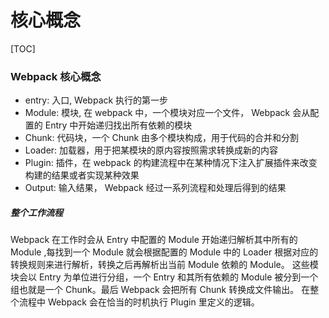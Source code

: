 # 核心概念

[TOC]

### Webpack 核心概念

- entry: 入口, Webpack 执行的第一步
- Module: 模块, 在 webpack 中，一个模块对应一个文件， Webpack 会从配置的 Entry 中开始递归找出所有依赖的模块
- Chunk: 代码块，一个 Chunk 由多个模块构成，用于代码的合并和分割
- Loader: 加载器，用于把某模块的原内容按照需求转换成新的内容
- Plugin: 插件，在 webpack 的构建流程中在某种情况下注入扩展插件来改变构建的结果或者实现某种效果
- Output: 输入结果， Webpack 经过一系列流程和处理后得到的结果

##### 整个工作流程

Webpack 在工作时会从 Entry 中配置的 Module 开始递归解析其中所有的 Module ,每找到一个 Module 就会根据配置的 Module 中的 Loader 根据对应的转换规则来进行解析，转换之后再解析出当前 Module 依赖的 Module。 这些模块会以 Entry 为单位进行分组，一个 Entry 和其所有依赖的 Module 被分到一个组也就是一个 Chunk。最后 Webpack 会把所有 Chunk 转换成文件输出。 在整个流程中 Webpack 会在恰当的时机执行 Plugin 里定义的逻辑。